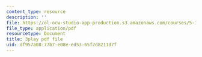 ```yaml
---
content_type: resource
description: ''
file: https://ol-ocw-studio-app-production.s3.amazonaws.com/courses/5-111-principles-of-chemical-science-fall-2008/df957a0877b7e08eed5365f2d8211d7f_Pj2fkkZ6Gto.pdf
file_type: application/pdf
resourcetype: Document
title: 3play pdf file
uid: df957a08-77b7-e08e-ed53-65f2d8211d7f
---
```

